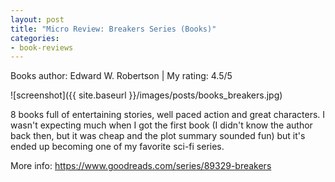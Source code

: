 ```yaml
---
layout: post
title: "Micro Review: Breakers Series (Books)"
categories:
- book-reviews
---
```


<p>Books author: Edward W. Robertson  | My rating: 4.5/5</p>


![screenshot]({{ site.baseurl }}/images/posts/books_breakers.jpg)


<p>8 books full of entertaining stories, well paced action and great characters. I wasn't expecting much when I got the first book (I didn't know the author back then, but it was cheap and the plot summary sounded fun) but it's ended up becoming one of my favorite sci-fi series.</p>
<p>More info: <a href="https://www.goodreads.com/series/89329-breakers">https://www.goodreads.com/series/89329-breakers</a><p>

